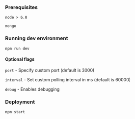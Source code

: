 ### Prerequisites
```
node > 6.0
```

```
mongo
```

### Running dev environment

```
npm run dev
```

#### Optional flags
`port` - Specify custom port (default is 3000) 


`interval` - Set custom polling interval in ms (default is 60000)


`debug` - Enables debugging 

### Deployment

```
npm start
```